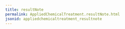 ```yaml
---
title: resultNote
permalink: AppliedChemicalTreatment.resultNote.html
jsonid: appliedchemicaltreatment_resultnote
---
```

